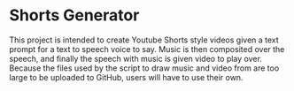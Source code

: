 # Shorts Generator

This project is intended to create Youtube Shorts style videos given a text prompt for a text to speech voice to say. Music is then composited over the speech, and finally the speech with music is given video to play over. Because the files used by the script to draw music and video from are too large to be uploaded to GitHub, users will have to use their own.
